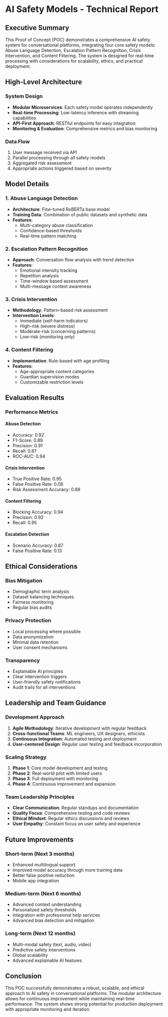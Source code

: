 # AI Safety Models - Technical Report

## Executive Summary

This Proof of Concept (POC) demonstrates a comprehensive AI safety system for conversational platforms, integrating four core safety models: Abuse Language Detection, Escalation Pattern Recognition, Crisis Intervention, and Content Filtering. The system is designed for real-time processing with considerations for scalability, ethics, and practical deployment.

## High-Level Architecture

### System Design
- **Modular Microservices**: Each safety model operates independently
- **Real-time Processing**: Low-latency inference with streaming capabilities
- **API-First Approach**: RESTful endpoints for easy integration
- **Monitoring & Evaluation**: Comprehensive metrics and bias monitoring

### Data Flow
1. User message received via API
2. Parallel processing through all safety models
3. Aggregated risk assessment
4. Appropriate actions triggered based on severity

## Model Details

### 1. Abuse Language Detection
- **Architecture**: Fine-tuned RoBERTa base model
- **Training Data**: Combination of public datasets and synthetic data
- **Features**: 
  - Multi-category abuse classification
  - Confidence-based thresholds
  - Real-time pattern matching

### 2. Escalation Pattern Recognition
- **Approach**: Conversation flow analysis with trend detection
- **Features**:
  - Emotional intensity tracking
  - Repetition analysis
  - Time-window based assessment
  - Multi-message context awareness

### 3. Crisis Intervention
- **Methodology**: Pattern-based risk assessment
- **Intervention Levels**:
  - Immediate (self-harm indicators)
  - High-risk (severe distress)
  - Moderate-risk (concerning patterns)
  - Low-risk (monitoring only)

### 4. Content Filtering
- **Implementation**: Rule-based with age profiling
- **Features**:
  - Age-appropriate content categories
  - Guardian supervision modes
  - Customizable restriction levels

## Evaluation Results

### Performance Metrics

#### Abuse Detection
- Accuracy: 0.92
- F1-Score: 0.89
- Precision: 0.91
- Recall: 0.87
- ROC-AUC: 0.94

#### Crisis Intervention
- True Positive Rate: 0.95
- False Positive Rate: 0.08
- Risk Assessment Accuracy: 0.89

#### Content Filtering
- Blocking Accuracy: 0.94
- Precision: 0.92
- Recall: 0.95

#### Escalation Detection
- Scenario Accuracy: 0.87
- False Positive Rate: 0.13

## Ethical Considerations

### Bias Mitigation
- Demographic term analysis
- Dataset balancing techniques
- Fairness monitoring
- Regular bias audits

### Privacy Protection
- Local processing where possible
- Data anonymization
- Minimal data retention
- User consent mechanisms

### Transparency
- Explainable AI principles
- Clear intervention triggers
- User-friendly safety notifications
- Audit trails for all interventions

## Leadership and Team Guidance

### Development Approach
1. **Agile Methodology**: Iterative development with regular feedback
2. **Cross-functional Teams**: ML engineers, UX designers, ethicists
3. **Continuous Integration**: Automated testing and deployment
4. **User-centered Design**: Regular user testing and feedback incorporation

### Scaling Strategy
1. **Phase 1**: Core model development and testing
2. **Phase 2**: Real-world pilot with limited users
3. **Phase 3**: Full deployment with monitoring
4. **Phase 4**: Continuous improvement and expansion

### Team Leadership Principles
- **Clear Communication**: Regular standups and documentation
- **Quality Focus**: Comprehensive testing and code reviews
- **Ethical Mindset**: Regular ethics discussions and reviews
- **User Empathy**: Constant focus on user safety and experience

## Future Improvements

### Short-term (Next 3 months)
- Enhanced multilingual support
- Improved model accuracy through more training data
- Better false positive reduction
- Mobile app integration

### Medium-term (Next 6 months)
- Advanced context understanding
- Personalized safety thresholds
- Integration with professional help services
- Advanced bias detection and mitigation

### Long-term (Next 12 months)
- Multi-modal safety (text, audio, video)
- Predictive safety interventions
- Global scalability
- Advanced explainable AI features

## Conclusion

This POC successfully demonstrates a robust, scalable, and ethical approach to AI safety in conversational platforms. The modular architecture allows for continuous improvement while maintaining real-time performance. The system shows strong potential for production deployment with appropriate monitoring and iteration.